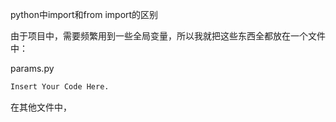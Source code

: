 python中import和from import的区别

由于项目中，需要频繁用到一些全局变量，所以我就把这些东西全都放在一个文件中：

params.py

```python
Insert Your Code Here.
```

在其他文件中，













